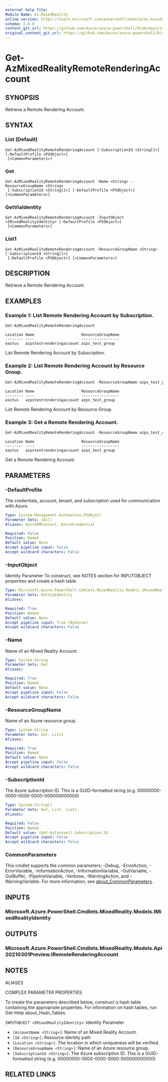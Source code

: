 ```yaml
---
external help file: 
Module Name: Az.MixedReality
online version: https://learn.microsoft.com/powershell/module/az.mixedreality/get-azmixedrealityremoterenderingaccount
schema: 2.0.0
content_git_url: https://github.com/Azure/azure-powershell/blob/main/src/MixedReality/help/Get-AzMixedRealityRemoteRenderingAccount.md
original_content_git_url: https://github.com/Azure/azure-powershell/blob/main/src/MixedReality/help/Get-AzMixedRealityRemoteRenderingAccount.md
---
```


# Get-AzMixedRealityRemoteRenderingAccount

## SYNOPSIS
Retrieve a Remote Rendering Account.

## SYNTAX

### List (Default)
```
Get-AzMixedRealityRemoteRenderingAccount [-SubscriptionId <String[]>] [-DefaultProfile <PSObject>]
 [<CommonParameters>]
```

### Get
```
Get-AzMixedRealityRemoteRenderingAccount -Name <String> -ResourceGroupName <String>
 [-SubscriptionId <String[]>] [-DefaultProfile <PSObject>] [<CommonParameters>]
```

### GetViaIdentity
```
Get-AzMixedRealityRemoteRenderingAccount -InputObject <IMixedRealityIdentity> [-DefaultProfile <PSObject>]
 [<CommonParameters>]
```

### List1
```
Get-AzMixedRealityRemoteRenderingAccount -ResourceGroupName <String> [-SubscriptionId <String[]>]
 [-DefaultProfile <PSObject>] [<CommonParameters>]
```

## DESCRIPTION
Retrieve a Remote Rendering Account.

## EXAMPLES

### Example 1: List Remote Rendering Account by Subscription.
```powershell
Get-AzMixedRealityRemoteRenderingAccount
```

```output
Location Name                     ResourceGroupName
-------- ----                     -----------------
eastus   azpstestrenderingaccount azps_test_group
```

List Remote Rendering Account by Subscription.

### Example 2: List Remote Rendering Account by Resource Group.
```powershell
Get-AzMixedRealityRemoteRenderingAccount -ResourceGroupName azps_test_group
```

```output
Location Name                     ResourceGroupName
-------- ----                     -----------------
eastus   azpstestrenderingaccount azps_test_group
```

List Remote Rendering Account by Resource Group.

### Example 3: Get a Remote Rendering Account.
```powershell
Get-AzMixedRealityRemoteRenderingAccount -ResourceGroupName azps_test_group -Name azpstestrenderingaccount
```

```output
Location Name                     ResourceGroupName
-------- ----                     -----------------
eastus   azpstestrenderingaccount azps_test_group
```

Get a Remote Rendering Account.

## PARAMETERS

### -DefaultProfile
The credentials, account, tenant, and subscription used for communication with Azure.

```yaml
Type: System.Management.Automation.PSObject
Parameter Sets: (All)
Aliases: AzureRMContext, AzureCredential

Required: False
Position: Named
Default value: None
Accept pipeline input: False
Accept wildcard characters: False
```

### -InputObject
Identity Parameter
To construct, see NOTES section for INPUTOBJECT properties and create a hash table.

```yaml
Type: Microsoft.Azure.PowerShell.Cmdlets.MixedReality.Models.IMixedRealityIdentity
Parameter Sets: GetViaIdentity
Aliases:

Required: True
Position: Named
Default value: None
Accept pipeline input: True (ByValue)
Accept wildcard characters: False
```

### -Name
Name of an Mixed Reality Account.

```yaml
Type: System.String
Parameter Sets: Get
Aliases:

Required: True
Position: Named
Default value: None
Accept pipeline input: False
Accept wildcard characters: False
```

### -ResourceGroupName
Name of an Azure resource group.

```yaml
Type: System.String
Parameter Sets: Get, List1
Aliases:

Required: True
Position: Named
Default value: None
Accept pipeline input: False
Accept wildcard characters: False
```

### -SubscriptionId
The Azure subscription ID.
This is a GUID-formatted string (e.g.
00000000-0000-0000-0000-000000000000)

```yaml
Type: System.String[]
Parameter Sets: Get, List, List1
Aliases:

Required: False
Position: Named
Default value: (Get-AzContext).Subscription.Id
Accept pipeline input: False
Accept wildcard characters: False
```

### CommonParameters
This cmdlet supports the common parameters: -Debug, -ErrorAction, -ErrorVariable, -InformationAction, -InformationVariable, -OutVariable, -OutBuffer, -PipelineVariable, -Verbose, -WarningAction, and -WarningVariable. For more information, see [about_CommonParameters](http://go.microsoft.com/fwlink/?LinkID=113216).

## INPUTS

### Microsoft.Azure.PowerShell.Cmdlets.MixedReality.Models.IMixedRealityIdentity

## OUTPUTS

### Microsoft.Azure.PowerShell.Cmdlets.MixedReality.Models.Api20210301Preview.IRemoteRenderingAccount

## NOTES

ALIASES

COMPLEX PARAMETER PROPERTIES

To create the parameters described below, construct a hash table containing the appropriate properties. For information on hash tables, run Get-Help about_Hash_Tables.


`INPUTOBJECT <IMixedRealityIdentity>`: Identity Parameter
  - `[AccountName <String>]`: Name of an Mixed Reality Account.
  - `[Id <String>]`: Resource identity path
  - `[Location <String>]`: The location in which uniqueness will be verified.
  - `[ResourceGroupName <String>]`: Name of an Azure resource group.
  - `[SubscriptionId <String>]`: The Azure subscription ID. This is a GUID-formatted string (e.g. 00000000-0000-0000-0000-000000000000)

## RELATED LINKS

